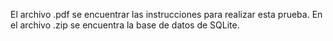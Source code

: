 El archivo .pdf se encuentrar las instrucciones para realizar esta prueba. En el archivo .zip se encuentra la base de datos de SQLite.
